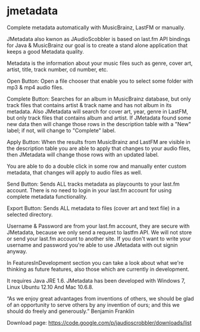 jmetadata
=========

Complete metadata automatically with MusicBrainz, LastFM or manually.

JMetadata also kwnon as JAudioScobbler is based on last.fm API bindings for Java & MusicBrainz our goal is to create a stand alone application that keeps a good Metadata quality.

Metadata is the information about your music files such as genre, cover art, artist, title, track number, cd number, etc.

Open Button: Open a file chooser that enable you to select some folder with mp3 & mp4 audio files.

Complete Button: Searches for an album in MusicBrainz database, but only track files that contains artist & track name and has not album in its metadata. Also JMetadata will search for cover art, year, genre in LastFM, but only track files that contains album and artist. If JMetadata found some new data then will change those rows in the description table with a "New" label; if not, will change to "Complete" label.

Apply Button: When the results from MusicBrainz and LastFM are visible in the description table you are able to apply that changes to your audio files, then JMetadata will change those rows with an updated label.

You are able to do a double click in some row and manually enter custom metadata, that changes will apply to audio files as well.

Send Button: Sends ALL tracks metadata as playcounts to your last.fm account. There is no need to login in your last.fm account for using complete metadata functionality.

Export Button: Sends ALL metadata to files (cover art and text file) in a selected directory.

Username & Password are from your last.fm account, they are secure with JMetadata, because we only send a request to lastfm API. We will not store or send your last.fm account to another site. If you don't want to write your username and password you're able to use JMetadata with out signin anyway.

In FeaturesInDevelopment section you can take a look about what we're thinking as future features, also those which are currently in development.

It requires Java JRE 1.6. JMetadata has been developed with Windows 7, Linux Ubuntu 12.10 And Mac 10.6.8.

“As we enjoy great advantages from inventions of others, we should be glad of an opportunity to serve others by any invention of ours; and this we should do freely and generously.” Benjamin Franklin


Download page: https://code.google.com/p/jaudioscrobbler/downloads/list
